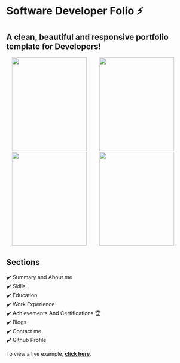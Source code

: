 # Software Developer Folio ⚡️
## A clean, beautiful and responsive portfolio template for Developers!



<p float="left" margin="5">
  <img src="https://user-images.githubusercontent.com/59998576/101877400-f45f4080-3bb3-11eb-9e98-f1d5a1ed7e03.png" width="200" height="250"  hspace="15"/>
  <img src="https://user-images.githubusercontent.com/59998576/101877501-1b1d7700-3bb4-11eb-9101-e2c5a8a49c42.png" width="200" height="250"  hspace="15"/>
  <img src="https://user-images.githubusercontent.com/59998576/101877693-6df72e80-3bb4-11eb-9bf3-2c0946b13313.png" width="200"  height="250" hspace="15"/>
  <img src="https://user-images.githubusercontent.com/59998576/101877851-a991f880-3bb4-11eb-96b4-0544c9f071e9.png" width="200"  height="250" hspace="15"/>
</p>



## Sections
✔️ Summary and About me\
✔️ Skills\
✔️ Education\
✔️ Work Experience\
✔️ Achievements And Certifications 🏆\
✔️ Blogs\
✔️ Contact me\
✔️ Github Profile

To view a live example, **[click here](https://silly-shockley-8737b1.netlify.app/work.html)**.
